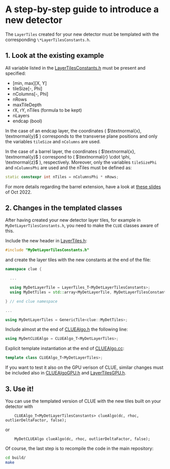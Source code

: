<!--
Copyright (c) 2020-2023 Key4hep-Project.

This file is part of Key4hep.
See https://key4hep.github.io/key4hep-doc/ for further info.

Licensed under the Apache License, Version 2.0 (the "License");
you may not use this file except in compliance with the License.
You may obtain a copy of the License at

    http://www.apache.org/licenses/LICENSE-2.0

Unless required by applicable law or agreed to in writing, software
distributed under the License is distributed on an "AS IS" BASIS,
WITHOUT WARRANTIES OR CONDITIONS OF ANY KIND, either express or implied.
See the License for the specific language governing permissions and
limitations under the License.
-->
# A step-by-step guide to introduce a new detector

The `LayerTiles` created for your new detector must be templated with 
the corresponding `\*LayerTilesConstants.h`.

## 1. Look at the existing example

All variable listed in the [LayerTilesConstants.h](LayerTilesConstants.h) must be present and specified:
* [min, max][X, Y]
* tileSize[-, Phi]
* nColumns[-, Phi]
* nRows
* maxTileDepth
* rX, rY, nTiles (formula to be kept)
* nLayers
* endcap (bool)

In the case of an endcap layer, the coordinates ( $\textnormal{x}, \textnormal{y}$ ) 
corresponds to the transverse plane positions and only the variables `tileSize` and `nColumns` are used.

In the case of a barrel layer, the coordinates ( $\textnormal{x}, \textnormal{y}$ ) correspond to ( $\textnormal{r} \cdot \phi, \textnormal{z}$ ), respectively.
Moreover, only the variables `tileSizePhi` and `nColumnsPhi` are used and the nTiles must be defined as:
```c++
static constexpr int nTiles = nColumnsPhi * nRows;
```

For more details regarding the barrel extension, have a look at [these slides](https://indico.cern.ch/event/1207900/#3-k4clue-update)
of Oct 2022.
 
## 2. Changes in the templated classes 

After having created your new detector layer tiles, for example in `MyDetLayerTilesConstants.h`,
you need to make the `CLUE` classes aware of this.

Include the new header in [LayerTiles.h](LayerTiles.h):
```c++
#include "MyDetLayerTilesConstants.h"
```
and create the layer tiles with the new constants at the end of the file:
```c++
namespace clue {

  ...

  using MyDetLayerTile = LayerTiles_T<MyDetLayerTilesConstants>;
  using MyDetTiles = std::array<MyDetLayerTile, MyDetLayerTilesConstants::nLayers>;

} // end clue namespace

...

using MyDetLayerTiles = GenericTile<clue::MyDetTiles>;
```

Include almost at the end of [CLUEAlgo.h](CLUEAlgo.h) the following line:
```c++
using MyDetCLUEAlgo = CLUEAlgo_T<MyDetLayerTiles>;
```

Explicit template instantiation at the end of [CLUEAlgo.cc](../src/CLUEAlgo.cc):
```c++
template class CLUEAlgo_T<MyDetLayerTiles>;
```

If you want to test it also on the GPU verison of CLUE, 
similar changes must be included also in [CLUEAlgoGPU.h](CLUEAlgoGPU.h) and [LayerTilesGPU.h](LayerTilesGPU.h).
 
## 3. Use it! 

You can use the templated version of CLUE with the new tiles built on your detector with
```
    CLUEAlgo_T<MyDetLayerTilesConstants> clueAlgo(dc, rhoc, outlierDeltaFactor, false);
```
or
```
    MyDetCLUEAlgo clueAlgo(dc, rhoc, outlierDeltaFactor, false);
```

Of course, the last step is to recompile the code in the main repository:
```bash
cd build/
make
```



